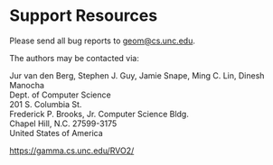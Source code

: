 <!--
SUPPORT.md
RVO2 Library Java

SPDX-FileCopyrightText: 2008 University of North Carolina at Chapel Hill
SPDX-License-Identifier: CC-BY-SA-4.0

Creative Commons Attribution-ShareAlike 4.0 International Public License

You are free to:

* Share -- copy and redistribute the material in any medium or format

* ShareAlike -- If you remix, transform, or build upon the material, you must
  distribute your contributions under the same license as the original

* Adapt -- remix, transform, and build upon the material for any purpose, even
  commercially.

The licensor cannot revoke these freedoms as long as you follow the license
terms.

Under the following terms:

* Attribution -- You must give appropriate credit, provide a link to the
  license, and indicate if changes were made. You may do so in any reasonable
  manner, but not in any way that suggests the licensor endorses you or your
  use.

* No additional restrictions -- You may not apply legal terms or technological
  measures that legally restrict others from doing anything the license
  permits.

Notices:

* You do not have to comply with the license for elements of the material in
  the public domain or where your use is permitted by an applicable exception
  or limitation.

* No warranties are given. The license may not give you all of the permissions
  necessary for your intended use. For example, other rights such as publicity,
  privacy, or moral rights may limit how you use the material.

Please send all bug reports to <geom@cs.unc.edu>.

The authors may be contacted via:

Jur van den Berg, Stephen J. Guy, Jamie Snape, Ming C. Lin, Dinesh Manocha
Dept. of Computer Science
201 S. Columbia St.
Frederick P. Brooks, Jr. Computer Science Bldg.
Chapel Hill, N.C. 27599-3175
United States of America

<https://gamma.cs.unc.edu/RVO2/>
-->

# Support Resources

Please send all bug reports to [geom@cs.unc.edu](mailto:geom@cs.unc.edu).

The authors may be contacted via:

Jur van den Berg, Stephen J. Guy, Jamie Snape, Ming C. Lin, Dinesh Manocha  
Dept. of Computer Science  
201 S. Columbia St.  
Frederick P. Brooks, Jr. Computer Science Bldg.  
Chapel Hill, N.C. 27599-3175  
United States of America

<https://gamma.cs.unc.edu/RVO2/>
